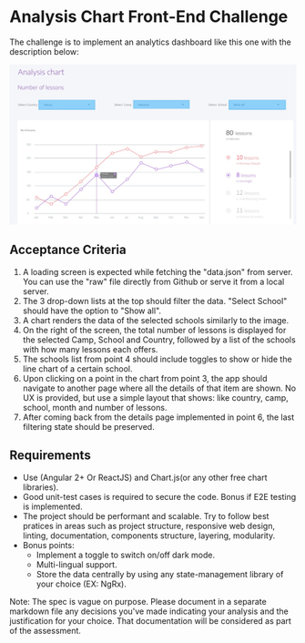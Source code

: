 # Analysis Chart Front-End Challenge

The challenge is to implement an analytics dashboard like this one with the description below:

![design](./chart-design.jpg)

## Acceptance Criteria

1. A loading screen is expected while fetching the "data.json" from server. You can use the "raw" file directly from Github or serve it from a local server.
2. The 3 drop-down lists at the top should filter the data. "Select School" should have the option to "Show all".
3. A chart renders the data of the selected schools similarly to the image.
4. On the right of the screen, the total number of lessons is displayed for the selected Camp, School and Country, followed by a list of the schools with how many lessons each offers.
5. The schools list from point 4 should include toggles to show or hide the line chart of a certain school.
6. Upon clicking on a point in the chart from point 3, the app should navigate to another page where all the details of that item are shown. No UX is provided, but use a simple layout that shows: like country, camp, school, month and number of lessons.
7. After coming back from the details page implemented in point 6, the last filtering state should be preserved.


## Requirements

- Use (Angular 2+ Or ReactJS) and Chart.js(or any other free chart libraries).
- Good unit-test cases is required to secure the code. Bonus if E2E testing is implemented.
- The project should be performant and scalable. Try to follow best pratices in areas such as project structure, responsive web design, linting, documentation, components structure, layering, modularity.
- Bonus points:
    - Implement a toggle to switch on/off dark mode.
    - Multi-lingual support.
    - Store the data centrally by using any state-management library of your choice (EX: NgRx).

Note: The spec is vague on purpose. Please document in a separate markdown file any decisions you've made indicating your analysis and the justification for your choice. That documentation will be considered as part of the assessment.

